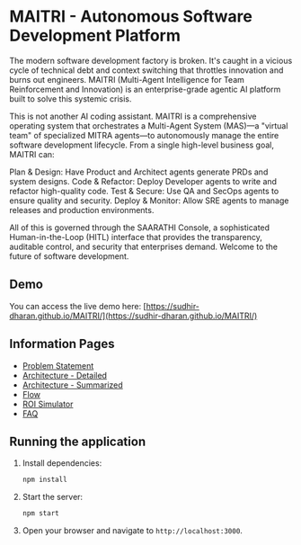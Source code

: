 # MAITRI - Autonomous Software Development Platform

The modern software development factory is broken. It's caught in a vicious cycle of technical debt and context switching that throttles innovation and burns out engineers. MAITRI (Multi-Agent Intelligence for Team Reinforcement and Innovation) is an enterprise-grade agentic AI platform built to solve this systemic crisis.

This is not another AI coding assistant. MAITRI is a comprehensive operating system that orchestrates a Multi-Agent System (MAS)—a "virtual team" of specialized MITRA agents—to autonomously manage the entire software development lifecycle. From a single high-level business goal, MAITRI can:

Plan & Design: Have Product and Architect agents generate PRDs and system designs.
Code & Refactor: Deploy Developer agents to write and refactor high-quality code.
Test & Secure: Use QA and SecOps agents to ensure quality and security.
Deploy & Monitor: Allow SRE agents to manage releases and production environments.

All of this is governed through the SAARATHI Console, a sophisticated Human-in-the-Loop (HITL) interface that provides the transparency, auditable control, and security that enterprises demand. Welcome to the future of software development.

## Demo

You can access the live demo here: [https://sudhir-dharan.github.io/MAITRI/](https://sudhir-dharan.github.io/MAITRI/)


## Information Pages

*   [Problem Statement](https://sudhir-dharan.github.io/MAITRI/info/problem.html)
*   [Architecture - Detailed](https://sudhir-dharan.github.io/MAITRI/info/architecture.html)
*   [Architecture - Summarized](https://sudhir-dharan.github.io/MAITRI/info/content_arch.html)
*   [Flow](https://sudhir-dharan.github.io/MAITRI/info/MAITRI-flow.html)
*   [ROI Simulator](https://sudhir-dharan.github.io/MAITRI/info/ROI.html)
*   [FAQ](https://sudhir-dharan.github.io/MAITRI/info/faq.html)

## Running the application

1.  Install dependencies:
    ```bash
    npm install
    ```

2.  Start the server:
    ```bash
    npm start
    ```

3.  Open your browser and navigate to `http://localhost:3000`.